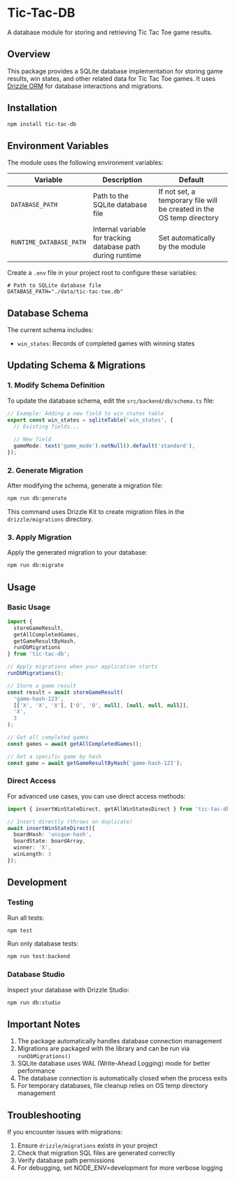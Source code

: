 # Tic-Tac-DB

A database module for storing and retrieving Tic Tac Toe game results.

## Overview

This package provides a SQLite database implementation for storing game results, win states, and other related data for Tic Tac Toe games. It uses [Drizzle ORM](https://orm.drizzle.team/) for database interactions and migrations.

## Installation

```bash
npm install tic-tac-db
```

## Environment Variables

The module uses the following environment variables:

| Variable | Description | Default |
|----------|-------------|---------|
| `DATABASE_PATH` | Path to the SQLite database file | If not set, a temporary file will be created in the OS temp directory |
| `RUNTIME_DATABASE_PATH` | Internal variable for tracking database path during runtime | Set automatically by the module |

Create a `.env` file in your project root to configure these variables:

```
# Path to SQLite database file
DATABASE_PATH="./data/tic-tac-toe.db"
```

## Database Schema

The current schema includes:

- `win_states`: Records of completed games with winning states

## Updating Schema & Migrations

### 1. Modify Schema Definition

To update the database schema, edit the `src/backend/db/schema.ts` file:

```typescript
// Example: Adding a new field to win_states table
export const win_states = sqliteTable('win_states', {
  // Existing fields...
  
  // New field
  gameMode: text('game_mode').notNull().default('standard'),
});
```

### 2. Generate Migration

After modifying the schema, generate a migration file:

```bash
npm run db:generate
```

This command uses Drizzle Kit to create migration files in the `drizzle/migrations` directory.

### 3. Apply Migration

Apply the generated migration to your database:

```bash
npm run db:migrate
```

## Usage

### Basic Usage

```typescript
import { 
  storeGameResult, 
  getAllCompletedGames, 
  getGameResultByHash,
  runDbMigrations 
} from 'tic-tac-db';

// Apply migrations when your application starts
runDbMigrations();

// Store a game result
const result = await storeGameResult(
  'game-hash-123',
  [['X', 'X', 'X'], ['O', 'O', null], [null, null, null]],
  'X',
  3
);

// Get all completed games
const games = await getAllCompletedGames();

// Get a specific game by hash
const game = await getGameResultByHash('game-hash-123');
```

### Direct Access

For advanced use cases, you can use direct access methods:

```typescript
import { insertWinStateDirect, getAllWinStatesDirect } from 'tic-tac-db/src/backend/db/directAccess';

// Insert directly (throws on duplicate)
await insertWinStateDirect({
  boardHash: 'unique-hash',
  boardState: boardArray,
  winner: 'X',
  winLength: 3
});
```

## Development

### Testing

Run all tests:

```bash
npm test
```

Run only database tests:

```bash
npm run test:backend
```

### Database Studio

Inspect your database with Drizzle Studio:

```bash
npm run db:studio
```

## Important Notes

1. The package automatically handles database connection management
2. Migrations are packaged with the library and can be run via `runDbMigrations()`
3. SQLite database uses WAL (Write-Ahead Logging) mode for better performance
4. The database connection is automatically closed when the process exits
5. For temporary databases, file cleanup relies on OS temp directory management

## Troubleshooting

If you encounter issues with migrations:

1. Ensure `drizzle/migrations` exists in your project
2. Check that migration SQL files are generated correctly
3. Verify database path permissions
4. For debugging, set NODE_ENV=development for more verbose logging